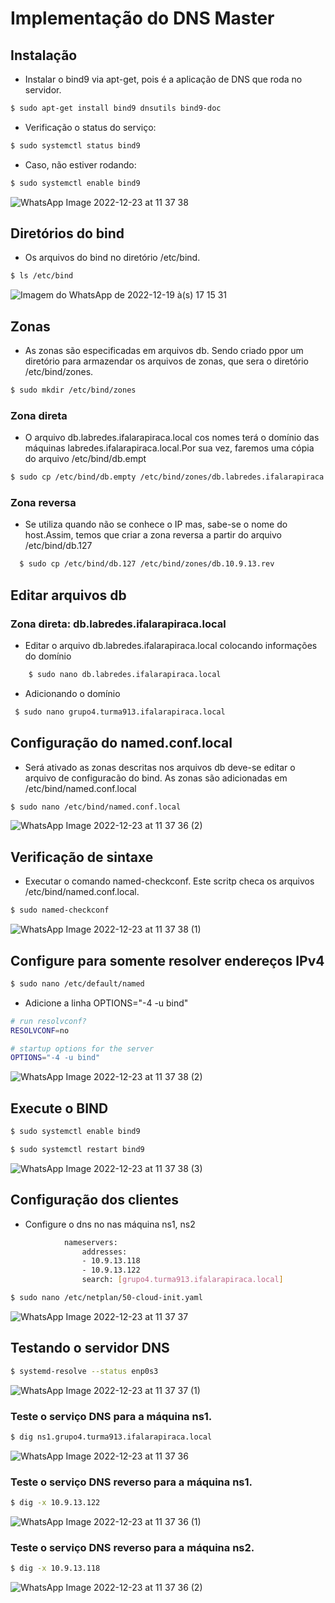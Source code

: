 # Implementação do DNS Master

## Instalação
* Instalar o bind9 via apt-get, pois é a aplicação de DNS que roda no servidor.
```bash
$ sudo apt-get install bind9 dnsutils bind9-doc 
```

* Verificação o status do serviço:
```bash
$ sudo systemctl status bind9
```

* Caso, não estiver rodando:
```bash
$ sudo systemctl enable bind9
```
![WhatsApp Image 2022-12-23 at 11 37 38](https://user-images.githubusercontent.com/80183918/209551961-5e8ca2a1-4acf-44cb-bc1b-aa508575f856.jpeg)


## Diretórios do bind
* Os arquivos do bind no diretório /etc/bind.
```bash
$ ls /etc/bind
```
![Imagem do WhatsApp de 2022-12-19 à(s) 17 15 31](https://user-images.githubusercontent.com/103438153/210019432-183bbbea-1a9e-4ffa-aff7-cd22adb53dc0.jpg)


## Zonas
* As zonas são especificadas em arquivos db. Sendo criado ppor um diretório para armazendar os arquivos de zonas, que sera o diretório /etc/bind/zones.
```bash
$ sudo mkdir /etc/bind/zones
```

### Zona direta 
* O arquivo db.labredes.ifalarapiraca.local cos nomes terá o domínio das máquinas  labredes.ifalarapiraca.local.Por sua vez, faremos uma cópia do arquivo /etc/bind/db.empt
```bash
$ sudo cp /etc/bind/db.empty /etc/bind/zones/db.labredes.ifalarapiraca.local 
```

### Zona reversa
* Se utiliza quando não se conhece o IP mas, sabe-se o nome do host.Assim, temos que criar a zona reversa a partir do arquivo /etc/bind/db.127
```bash
  $ sudo cp /etc/bind/db.127 /etc/bind/zones/db.10.9.13.rev
```

## Editar arquivos db
### Zona direta: db.labredes.ifalarapiraca.local
* Editar o arquivo db.labredes.ifalarapiraca.local colocando informações do domínio
```bash
    $ sudo nano db.labredes.ifalarapiraca.local 
```
* Adicionando o domínio
```bash
 $ sudo nano grupo4.turma913.ifalarapiraca.local
```

## Configuração do named.conf.local
* Será ativado as zonas descritas nos arquivos db deve-se editar o arquivo de configuracão do bind. As zonas são adicionadas em /etc/bind/named.conf.local
```bash
$ sudo nano /etc/bind/named.conf.local
```
![WhatsApp Image 2022-12-23 at 11 37 36 (2)](https://user-images.githubusercontent.com/80183918/209552545-25d089cc-559f-415c-8f8e-9f84b71c6d20.jpeg)

## Verificação de sintaxe
* Executar o comando named-checkconf. Este scritp checa os arquivos /etc/bind/named.conf.local.
```bash
$ sudo named-checkconf
```
![WhatsApp Image 2022-12-23 at 11 37 38 (1)](https://user-images.githubusercontent.com/80183918/209552084-a63f63dd-8a9f-4346-9f41-bbfeb1f9a041.jpeg)


## Configure para somente resolver endereços IPv4
```bash
$ sudo nano /etc/default/named
```

* Adicione a linha OPTIONS="-4 -u bind"
```bash
# run resolvconf?
RESOLVCONF=no

# startup options for the server
OPTIONS="-4 -u bind"
```
![WhatsApp Image 2022-12-23 at 11 37 38 (2)](https://user-images.githubusercontent.com/80183918/209552230-6d018b71-b9c9-43c9-880f-c74ea790c4bb.jpeg)

## Execute o BIND
```bash
$ sudo systemctl enable bind9
```

```bash
$ sudo systemctl restart bind9
```
![WhatsApp Image 2022-12-23 at 11 37 38 (3)](https://user-images.githubusercontent.com/80183918/209552316-84377764-3483-486b-a2d6-4e4fa961458f.jpeg)

## Configuração dos clientes
* Configure o dns no nas máquina ns1, ns2 

```bash
            nameservers: 
                addresses:
                - 10.9.13.118
                - 10.9.13.122
                search: [grupo4.turma913.ifalarapiraca.local]
```

```bash
$ sudo nano /etc/netplan/50-cloud-init.yaml 
```
![WhatsApp Image 2022-12-23 at 11 37 37](https://user-images.githubusercontent.com/80183918/209552361-3ea33ae7-5ea5-4a55-8dd3-eae2a4d78dc4.jpeg)

## Testando o servidor DNS
```bash
$ systemd-resolve --status enp0s3
```
![WhatsApp Image 2022-12-23 at 11 37 37 (1)](https://user-images.githubusercontent.com/80183918/209552420-c42c7b8d-ac21-48d1-8eef-8885f44ab918.jpeg)

### Teste o serviço DNS para a máquina ns1.
```bash
$ dig ns1.grupo4.turma913.ifalarapiraca.local
```
![WhatsApp Image 2022-12-23 at 11 37 36](https://user-images.githubusercontent.com/80183918/209552472-a5f90ac5-debb-4404-8a15-26508c47f525.jpeg)

### Teste o serviço DNS reverso para a máquina ns1.
```bash
$ dig -x 10.9.13.122
```
![WhatsApp Image 2022-12-23 at 11 37 36 (1)](https://user-images.githubusercontent.com/80183918/209552539-2ae493dc-bea7-4d80-8590-a9f97aabaa8d.jpeg)

### Teste o serviço DNS reverso para a máquina ns2.
```bash
$ dig -x 10.9.13.118
```
![WhatsApp Image 2022-12-23 at 11 37 36 (2)](https://user-images.githubusercontent.com/80183918/209552545-25d089cc-559f-415c-8f8e-9f84b71c6d20.jpeg)
